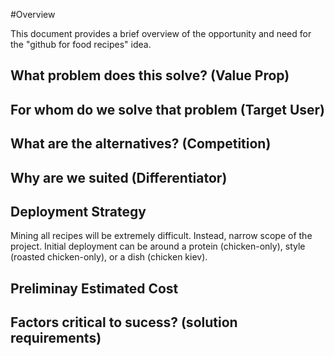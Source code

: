#Overview

This document provides a brief overview of the opportunity and need for the "github for food recipes" idea.

## What problem does this solve? (Value Prop)
## For whom do we solve that problem (Target User)
## What are the alternatives? (Competition)
## Why are we suited (Differentiator)
## Deployment Strategy
Mining all recipes will be extremely difficult. Instead, narrow scope of the project. Initial deployment can be around a protein (chicken-only), style (roasted chicken-only), or a dish (chicken kiev).

## Preliminay Estimated Cost
## Factors critical to sucess? (solution requirements)
